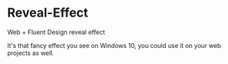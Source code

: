 # Reveal-Effect
Web + Fluent Design reveal effect 

It's that fancy effect you see on Windows 10, you could use it on your web projects as well.
